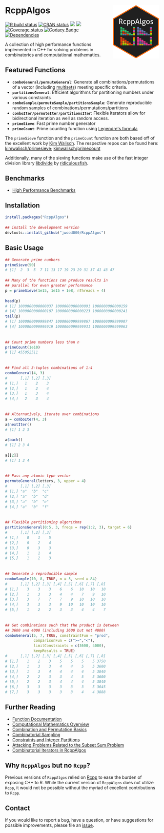 
# RcppAlgos <img src='man/figures/RcppAlgos-logo.png' width="150px" align="right" />

<!-- badges: start -->
[![R build status](https://github.com/jwood000/RcppAlgos/workflows/R-CMD-check/badge.svg)](https://github.com/jwood000/RcppAlgos/actions)
[![CRAN status](https://www.r-pkg.org/badges/version/RcppAlgos)](https://cran.r-project.org/package=RcppAlgos)
![](http://cranlogs.r-pkg.org/badges/RcppAlgos?color=orange)
![](http://cranlogs.r-pkg.org/badges/grand-total/RcppAlgos?color=brightgreen)
[![Coverage status](https://codecov.io/gh/jwood000/RcppAlgos/branch/master/graph/badge.svg)](https://codecov.io/github/jwood000/RcppAlgos?branch=master)
[![Codacy Badge](https://app.codacy.com/project/badge/Grade/e7fef773f6514aa4a2decda9adf57ae8)](https://app.codacy.com/gh/jwood000/RcppAlgos/dashboard?utm_source=github.com&utm_medium=referral&utm_content=jwood000/RcppAlgos&utm_campaign=Badge_Grade)
[![Dependencies](https://tinyverse.netlify.com/badge/RcppAlgos)](https://cran.r-project.org/package=RcppAlgos)
<!-- badges: end -->

A collection of high performance functions implemented in C++ for solving problems in combinatorics and computational mathematics.

## Featured Functions

  - **`comboGeneral/permuteGeneral`**: Generate all combinations/permutations of a vector (including [multisets](<https://en.wikipedia.org/wiki/Multiset>)) meeting specific criteria.
  - **`partitionsGeneral`**: Efficient algorithms for partitioning numbers under various constraints
  - **`comboSample/permuteSample/partitionsSample`**: Generate reproducible random samples of combinations/permutations/partitions
  - **`comboIter/permuteIter/partitionsIter`**: Flexible iterators allow for bidirectional iteration as well as random access.
  - **`primeSieve`**: Fast prime number generator
  - **`primeCount`**: Prime counting function using [Legendre's formula](<http://mathworld.wolfram.com/LegendresFormula.html>)

The `primeSieve` function and the `primeCount` function are both based off of the excellent work by [Kim Walisch](<https://github.com/kimwalisch>). The respective repos can be found here: [kimwalisch/primesieve](<https://github.com/kimwalisch/primesieve>); [kimwalisch/primecount](<https://github.com/kimwalisch/primecount>)

Additionally, many of the sieving functions make use of the fast integer division library [libdivide](<https://github.com/ridiculousfish/libdivide>) by [ridiculousfish](<https://github.com/ridiculousfish>).

## Benchmarks

* [High Performance Benchmarks](<https://jwood000.github.io/RcppAlgos/articles/HighPerformanceBenchmarks.html>)

## Installation

``` r
install.packages("RcppAlgos")

## install the development version
devtools::install_github("jwood000/RcppAlgos")
```

## Basic Usage

``` r
## Generate prime numbers
primeSieve(50)
# [1]  2  3  5  7 11 13 17 19 23 29 31 37 41 43 47

## Many of the functions can produce results in
## parallel for even greater performance
p = primeSieve(1e15, 1e15 + 1e8, nThreads = 4)

head(p)
# [1] 1000000000000037 1000000000000091 1000000000000159
# [4] 1000000000000187 1000000000000223 1000000000000241
tail(p)
# [1] 1000000099999847 1000000099999867 1000000099999907
# [4] 1000000099999919 1000000099999931 1000000099999963


## Count prime numbers less than n
primeCount(1e10)
# [1] 455052511


## Find all 3-tuples combinations of 1:4
comboGeneral(4, 3)
#      [,1] [,2] [,3]
# [1,]   1    2    3
# [2,]   1    2    4
# [3,]   1    3    4
# [4,]   2    3    4


## Alternatively, iterate over combinations
a = comboIter(4, 3)
a$nextIter()
# [1] 1 2 3

a$back()
# [1] 2 3 4

a[[2]]
# [1] 1 2 4


## Pass any atomic type vector
permuteGeneral(letters, 3, upper = 4)
#      [,1] [,2] [,3]
# [1,] "a"  "b"  "c"
# [2,] "a"  "b"  "d"
# [3,] "a"  "b"  "e"
# [4,] "a"  "b"  "f"


## Flexible partitioning algorithms
partitionsGeneral(0:5, 3, freqs = rep(1:2, 3), target = 6)
#      [,1] [,2] [,3]
# [1,]    0    1    5
# [2,]    0    2    4
# [3,]    0    3    3
# [4,]    1    1    4
# [5,]    1    2    3


## Generate a reproducible sample
comboSample(10, 8, TRUE, n = 5, seed = 84)
#      [,1] [,2] [,3] [,4] [,5] [,6] [,7] [,8]
# [1,]    3    3    3    6    6   10   10   10
# [2,]    1    3    3    4    4    7    9   10
# [3,]    3    7    7    7    9   10   10   10
# [4,]    3    3    3    9   10   10   10   10
# [5,]    1    2    2    3    3    4    4    7


## Get combinations such that the product is between
## 3600 and 4000 (including 3600 but not 4000)
comboGeneral(5, 7, TRUE, constraintFun = "prod",
             comparisonFun = c(">=","<"),
             limitConstraints = c(3600, 4000),
             keepResults = TRUE)
#      [,1] [,2] [,3] [,4] [,5] [,6] [,7] [,8]
# [1,]    1    2    3    5    5    5    5 3750
# [2,]    1    3    3    4    4    5    5 3600
# [3,]    1    3    4    4    4    4    5 3840
# [4,]    2    2    3    3    4    5    5 3600
# [5,]    2    2    3    4    4    4    5 3840
# [6,]    3    3    3    3    3    3    5 3645
# [7,]    3    3    3    3    3    4    4 3888
```

## Further Reading

* [Function Documentation](<https://jwood000.github.io/RcppAlgos/reference/index.html>)
* [Computational Mathematics Overview](<https://jwood000.github.io/RcppAlgos/articles/ComputationalMathematics.html>)
* [Combination and Permutation Basics](<https://jwood000.github.io/RcppAlgos/articles/GeneralCombinatorics.html>)
* [Combinatorial Sampling](<https://jwood000.github.io/RcppAlgos/articles/CombinatorialSampling.html>)
* [Constraints and Integer Partitions](<https://jwood000.github.io/RcppAlgos/articles/CombPermConstraints.html>)
* [Attacking Problems Related to the Subset Sum Problem](<https://jwood000.github.io/RcppAlgos/articles/SubsetSum.html>)
* [Combinatorial Iterators in RcppAlgos](<https://jwood000.github.io/RcppAlgos/articles/CombinatoricsIterators.html>)

## Why **`RcppAlgos`** but no **`Rcpp`**?

Previous versions of `RcppAlgos` relied on [Rcpp](<https://github.com/RcppCore/Rcpp>) to ease the burden of exposing C++ to R. While the current version of `RcppAlgos` does not utilize `Rcpp`, it would not be possible without the myriad of excellent contributions to `Rcpp`.

## Contact

If you would like to report a bug, have a question, or have suggestions for possible improvements, please file an [issue](<https://github.com/jwood000/RcppAlgos/issues>).
